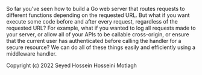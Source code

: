 So far you've seen how to build a Go web server that routes requests to different functions depending on the requested URL. But what if you want execute some code before and after every request, regardless of the requested URL? For example, what if you wanted to log all requests made to your server, or allow all of your APIs to be callable cross-origin, or ensure that the current user has authenticated before calling the handler for a secure resource? We can do all of these things easily and efficiently using a middleware handler.

Copyright (c) 2022 Seyed Hossein Hosseini Motlagh
